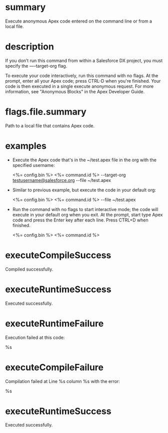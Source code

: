 # summary

Execute anonymous Apex code entered on the command line or from a local file.

# description

If you don’t run this command from within a Salesforce DX project, you must specify the —-target-org flag.

To execute your code interactively, run this command with no flags. At the prompt, enter all your Apex code; press CTRL-D when you're finished. Your code is then executed in a single execute anonymous request.
For more information, see "Anonymous Blocks" in the Apex Developer Guide.

# flags.file.summary

Path to a local file that contains Apex code.

# examples

- Execute the Apex code that's in the ~/test.apex file in the org with the specified username:

  <%= config.bin %> <%= command.id %> --target-org testusername@salesforce.org --file ~/test.apex

- Similar to previous example, but execute the code in your default org:

  <%= config.bin %> <%= command.id %> --file ~/test.apex

- Run the command with no flags to start interactive mode; the code will execute in your default org when you exit. At the prompt, start type Apex code and press the Enter key after each line. Press CTRL+D when finished.

  <%= config.bin %> <%= command.id %>

# executeCompileSuccess

Compiled successfully.

# executeRuntimeSuccess

Executed successfully.

# executeRuntimeFailure

Execution failed at this code:

%s

# executeCompileFailure

Compilation failed at Line %s column %s with the error:

%s

# executeRuntimeSuccess

Executed successfully.
